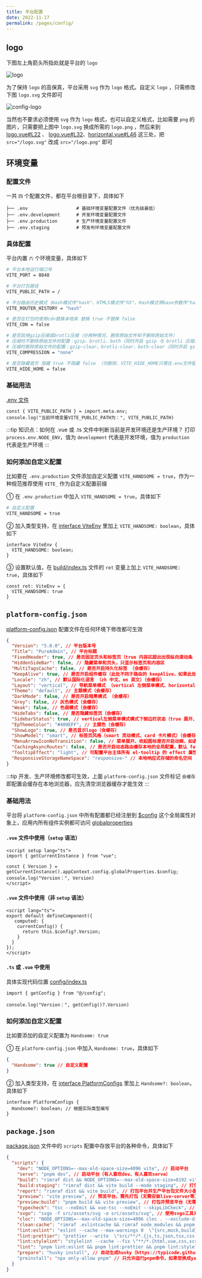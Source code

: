 ```yaml
---
title: 平台配置
date: 2022-11-17
permalink: /pages/config/
---
```


## logo

下图左上角箭头所指处就是平台的 `logo`

![logo](~@alias/img/guide/logo.jpg)

为了保持 `logo` 的高保真，平台采用 `svg` 作为 `logo` 格式。自定义 `logo` ，只需修改下图 `logo.svg` 文件即可

![config-logo](~@alias/img/guide/config-logo.jpg)

当然也不要求必须使用 `svg` 作为 `logo` 格式，也可以自定义格式，比如需要 `png` 的图片，只需要把上图中 `logo.svg` 换成所需的 `logo.png` ，然后来到 [logo.vue#L22](https://gitee.com/yiming_chang/vue-pure-admin/tree/main/src/layout/components/sidebar/logo.vue#L22) 、 [logo.vue#L32](https://gitee.com/yiming_chang/vue-pure-admin/tree/main/src/layout/components/sidebar/logo.vue#L32)、[horizontal.vue#L46](https://gitee.com/yiming_chang/vue-pure-admin/tree/main/src/layout/components/sidebar/horizontal.vue#L46) 这三处，把 `src="/logo.svg"` 改成 `src="/logo.png"` 即可

## 环境变量

### 配置文件

一共 `四` 个配置文件，都在平台根目录下，具体如下

```
├── .env                  # 基础环境变量配置文件（优先级最低）
├── .env.development      # 开发环境变量配置文件
├── .env.production       # 生产环境变量配置文件
├── .env.staging          # 预发布环境变量配置文件
```

### 具体配置

平台内置 `六` 个环境变量，具体如下

```sh
# 平台本地运行端口号
VITE_PORT = 8848

# 平台打包路径
VITE_PUBLIC_PATH = /

# 平台路由历史模式（Hash模式传"hash"、HTML5模式传"h5"、Hash模式带base参数传"hash,base参数"、HTML5模式带base参数传"h5,base参数"）
VITE_ROUTER_HISTORY = "hash"

# 是否在打包时使用cdn替换本地库 替换 true 不替换 false
VITE_CDN = false

# 是否启用gzip压缩或brotli压缩（分两种情况，删除原始文件和不删除原始文件）
# 压缩时不删除原始文件的配置：gzip、brotli、both（同时开启 gzip 与 brotli 压缩）、none（不开启压缩，默认）
# 压缩时删除原始文件的配置：gzip-clear、brotli-clear、both-clear（同时开启 gzip 与 brotli 压缩）、none（不开启压缩，默认）
VITE_COMPRESSION = "none"

# 是否隐藏首页 隐藏 true 不隐藏 false （勿删除，VITE_HIDE_HOME只需在.env文件配置）
VITE_HIDE_HOME = false
```

### 基础用法

[.env 文件](https://cn.vitejs.dev/guide/env-and-mode.html#env-files) <Badge text="vite文档"/>

```Ts
const { VITE_PUBLIC_PATH } = import.meta.env;
console.log("当前环境变量VITE_PUBLIC_PATH为：", VITE_PUBLIC_PATH)
```

:::tip 知识点：如何在 .vue 或 .ts 文件中判断当前是开发环境还是生产环境？
打印 `process.env.NODE_ENV`，值为 `development` 代表是开发环境，值为 `production` 代表是生产环境
:::

### 如何添加自定义配置

比如要在 `.env.production` 文件添加自定义配置 `VITE_HANDSOME = true`，作为一种规范推荐使用 `VITE_` 作为自定义配置前缀

① 在 `.env.production` 中加入 `VITE_HANDSOME = true`，具体如下

```sh
# 自定义配置
VITE_HANDSOME = true
```

② 加入类型支持，在 [interface ViteEnv](https://gitee.com/yiming_chang/pure-admin-thin/blob/main/types/global.d.ts#L61) 里加上 `VITE_HANDSOME: boolean`，具体如下

```Ts
interface ViteEnv {
  VITE_HANDSOME: boolean;
}
```

③ 设置默认值，在 [build/index.ts](https://gitee.com/yiming_chang/pure-admin-thin/blob/main/build/index.ts#L4) 文件的 `ret` 变量上加上 `VITE_HANDSOME: true`，具体如下

```Ts
const ret: ViteEnv = {
  VITE_HANDSOME: true
}
```

## `platform-config.json`

[platform-config.json](https://gitee.com/yiming_chang/pure-admin-thin/blob/main/public/platform-config.json) 配置文件在任何环境下修改都可生效

```json
{
  "Version": "5.0.0", // 平台版本号
  "Title": "PureAdmin", // 平台标题
  "FixedHeader": true, // 是否固定页头和标签页（true 内容区超出出现纵向滚动条 false 页头、标签页、内容区可纵向滚动）
  "HiddenSideBar": false, // 隐藏菜单和页头，只显示标签页和内容区
  "MultiTagsCache": false, // 是否开启持久化标签 （会缓存）
  "KeepAlive": true, // 是否开启组件缓存（此处不同于路由的 keepAlive，如果此处为 true 表示设置路由的 keepAlive 起效，反之设置 false 屏蔽平台整体的 keepAlive，即使路由设置了keepAlive 也不再起作用）
  "Locale": "zh", // 默认国际化语言 （zh 中文、en 英文）（会缓存）
  "Layout": "vertical", // 导航菜单模式 （vertical 左侧菜单模式、horizontal 顶部菜单模式、mix 综合菜单模式）（会缓存）
  "Theme": "default", // 主题模式（会缓存）
  "DarkMode": false, // 是否开启暗黑模式 （会缓存）
  "Grey": false, // 灰色模式（会缓存）
  "Weak": false, // 色弱模式（会缓存）
  "HideTabs": false, // 是否隐藏标签页（会缓存）
  "SidebarStatus": true, // vertical左侧菜单模式模式下侧边栏状态（true 展开、false 收起）（会缓存）
  "EpThemeColor": "#409EFF", // 主题色（会缓存）
  "ShowLogo": true, // 是否显示logo（会缓存）
  "ShowModel": "smart", // 标签页风格（smart 灵动模式、card 卡片模式）（会缓存）
  "MenuArrowIconNoTransition": false, // 菜单展开、收起图标是否开启动画，如遇菜单展开、收起卡顿设置成 true 即可（默认 false，开启动画）
  "CachingAsyncRoutes": false, // 是否开启动态路由缓存本地的全局配置，默认 false
  "TooltipEffect": "light", // 可配置平台主体所有 el-tooltip 的 effect 属性，默认 light，不会影响业务代码
  "ResponsiveStorageNameSpace": "responsive-" // 本地响应式存储的命名空间
}
```

:::tip
开发、生产环境修改都可生效，上面 `platform-config.json` 文件标记 `会缓存` 即配置会缓存在本地浏览器，应先清空浏览器缓存才能生效
:::

### 基础用法

平台将 `platform-config.json` 中所有配置都已经注册到 [$config](https://gitee.com/yiming_chang/pure-admin-thin/blob/main/src/config/index.ts#L31) 这个全局属性对象上，应用内所有组件实例都可访问 [globalproperties](https://cn.vuejs.org/api/application.html#app-config-globalproperties)

#### `.vue` 文件中使用（`setup` 语法）

```Vue
<script setup lang="ts">
import { getCurrentInstance } from "vue";

const { Version } = getCurrentInstance().appContext.config.globalProperties.$config;
console.log("Version：", Version)
</script>
```

#### `.vue` 文件中使用（非 `setup` 语法）

```Vue
<script lang="ts">
export default defineComponent({
   computed: {
    currentConfig() {
      return this.$config?.Version;
    }
  }
});
</script>
```

#### `.ts` 或 `.vue` 中使用

具体实现代码位置 [config/index.ts](https://gitee.com/yiming_chang/vue-pure-admin/blob/main/src/config/index.ts#L11)

```Ts
import { getConfig } from "@/config";

console.log("Version：", getConfig()?.Version)
```

### 如何添加自定义配置

比如要添加的自定义配置为 `Handsome: true`

① 在 `platform-config.json` 中加入 `Handsome: true`，具体如下

```json
{
  "Handsome": true // 自定义配置
}
```

② 加入类型支持，在 [interface PlatformConfigs](https://gitee.com/yiming_chang/pure-admin-thin/blob/main/types/global.d.ts#L78) 里加上 `Handsome?: boolean`，具体如下

```Ts
interface PlatformConfigs {
  Handsome?: boolean; // 根据实际类型编写
}
```

## `package.json`

[package.json](https://gitee.com/yiming_chang/pure-admin-thin/blob/main/package.json#L5-25) 文件中的 `scripts` 配置中存放平台的各种命令，具体如下

```json
{
  "scripts": {
    "dev": "NODE_OPTIONS=--max-old-space-size=4096 vite", // 启动平台
    "serve": "pnpm dev", // 启动平台（有人喜欢dev、有人喜欢serve）
    "build": "rimraf dist && NODE_OPTIONS=--max-old-space-size=8192 vite build", // 打包平台（rimraf 包的作用：以包的形式包装rm -rf命令，用来删除文件和文件夹的，不管文件夹是否为空，都可删除）
    "build:staging": "rimraf dist && vite build --mode staging", // 打包平台（预发布环境）
    "report": "rimraf dist && vite build", // 打包平台并生产平台包文件大小图形化分析
    "preview": "vite preview", // 预览平台，需先打包（无需安装live-server等工具，vite自带预览功能）
    "preview:build": "pnpm build && vite preview", // 打包并预览平台（无需安装live-server等工具，vite自带预览功能）
    "typecheck": "tsc --noEmit && vue-tsc --noEmit --skipLibCheck", // 使用vue-tsc工具对指定的.ts、.tsx、.vue文件进行类型校验
    "svgo": "svgo -f src/assets/svg -o src/assets/svg", // 使用svgo工具对指定目录里的所有svg文件进行压缩
    "cloc": "NODE_OPTIONS=--max-old-space-size=4096 cloc . --exclude-dir=node_modules --exclude-lang=YAML", // 平台文件、语言分析
    "clean:cache": "rimraf .eslintcache && rimraf node_modules && pnpm install", // 删除node_modules、清空eslint缓存并重新安装平台依赖
    "lint:eslint": "eslint --cache --max-warnings 0  \"{src,mock,build}/**/*.{vue,js,ts,tsx}\" --fix", // eslint修复
    "lint:prettier": "prettier --write  \"src/**/*.{js,ts,json,tsx,css,scss,vue,html,md}\"", // prettier格式化
    "lint:stylelint": "stylelint --cache --fix \"**/*.{html,vue,css,scss}\" --cache --cache-location node_modules/.cache/stylelint/", // stylelint格式化修复
    "lint": "pnpm lint:eslint && pnpm lint:prettier && pnpm lint:stylelint", // 平台整体lint格式化并修复
    "prepare": "husky install", // 自动生成husky（https://typicode.github.io/husky/#/）
    "preinstall": "npx only-allow pnpm" // 只允许运行pnpm命令，如果您换成yarn、npm需要把这行删除（https://pnpm.io/zh/only-allow-pnpm）
  }
}
```
